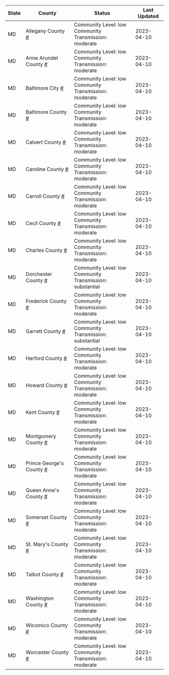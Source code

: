 State | County | Status | Last Updated
--- | --- | --- | --- 
MD | Allegany County <a href="#allegany_county">#</a> | <a name="allegany_county"></a>Community Level: low<br/>Community Transmission: moderate | 2023-04-10
MD | Anne Arundel County <a href="#anne_arundel_county">#</a> | <a name="anne_arundel_county"></a>Community Level: low<br/>Community Transmission: moderate | 2023-04-10
MD | Baltimore City <a href="#baltimore_city">#</a> | <a name="baltimore_city"></a>Community Level: low<br/>Community Transmission: moderate | 2023-04-10
MD | Baltimore County <a href="#baltimore_county">#</a> | <a name="baltimore_county"></a>Community Level: low<br/>Community Transmission: moderate | 2023-04-10
MD | Calvert County <a href="#calvert_county">#</a> | <a name="calvert_county"></a>Community Level: low<br/>Community Transmission: moderate | 2023-04-10
MD | Caroline County <a href="#caroline_county">#</a> | <a name="caroline_county"></a>Community Level: low<br/>Community Transmission: moderate | 2023-04-10
MD | Carroll County <a href="#carroll_county">#</a> | <a name="carroll_county"></a>Community Level: low<br/>Community Transmission: moderate | 2023-04-10
MD | Cecil County <a href="#cecil_county">#</a> | <a name="cecil_county"></a>Community Level: low<br/>Community Transmission: moderate | 2023-04-10
MD | Charles County <a href="#charles_county">#</a> | <a name="charles_county"></a>Community Level: low<br/>Community Transmission: moderate | 2023-04-10
MD | Dorchester County <a href="#dorchester_county">#</a> | <a name="dorchester_county"></a>Community Level: low<br/>Community Transmission: substantial | 2023-04-10
MD | Frederick County <a href="#frederick_county">#</a> | <a name="frederick_county"></a>Community Level: low<br/>Community Transmission: moderate | 2023-04-10
MD | Garrett County <a href="#garrett_county">#</a> | <a name="garrett_county"></a>Community Level: low<br/>Community Transmission: substantial | 2023-04-10
MD | Harford County <a href="#harford_county">#</a> | <a name="harford_county"></a>Community Level: low<br/>Community Transmission: moderate | 2023-04-10
MD | Howard County <a href="#howard_county">#</a> | <a name="howard_county"></a>Community Level: low<br/>Community Transmission: moderate | 2023-04-10
MD | Kent County <a href="#kent_county">#</a> | <a name="kent_county"></a>Community Level: low<br/>Community Transmission: moderate | 2023-04-10
MD | Montgomery County <a href="#montgomery_county">#</a> | <a name="montgomery_county"></a>Community Level: low<br/>Community Transmission: moderate | 2023-04-10
MD | Prince George's County <a href="#prince_george's_county">#</a> | <a name="prince_george's_county"></a>Community Level: low<br/>Community Transmission: moderate | 2023-04-10
MD | Queen Anne's County <a href="#queen_anne's_county">#</a> | <a name="queen_anne's_county"></a>Community Level: low<br/>Community Transmission: moderate | 2023-04-10
MD | Somerset County <a href="#somerset_county">#</a> | <a name="somerset_county"></a>Community Level: low<br/>Community Transmission: moderate | 2023-04-10
MD | St. Mary's County <a href="#st._mary's_county">#</a> | <a name="st._mary's_county"></a>Community Level: low<br/>Community Transmission: moderate | 2023-04-10
MD | Talbot County <a href="#talbot_county">#</a> | <a name="talbot_county"></a>Community Level: low<br/>Community Transmission: moderate | 2023-04-10
MD | Washington County <a href="#washington_county">#</a> | <a name="washington_county"></a>Community Level: low<br/>Community Transmission: moderate | 2023-04-10
MD | Wicomico County <a href="#wicomico_county">#</a> | <a name="wicomico_county"></a>Community Level: low<br/>Community Transmission: moderate | 2023-04-10
MD | Worcester County <a href="#worcester_county">#</a> | <a name="worcester_county"></a>Community Level: low<br/>Community Transmission: moderate | 2023-04-10
